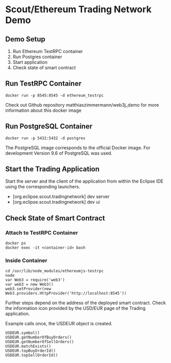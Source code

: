 # Scout/Ethereum Trading Network Demo

## Demo Setup

1. Run Ethereum TestRPC container
2. Run Postgres container
3. Start application
4. Check state of smart contract

## Run TestRPC Container

```
docker run -p 8545:8545 -d ethereum_testrpc
```

Check out Github repository matthiaszimmermann/web3j_demo for more information about this docker image

## Run PostgreSQL Container

```
docker run -p 5432:5432 -d postgres
```

The PostgreSQL image corresponds to the official Docker image. For development Version 9.6 of PostgreSQL was used.

## Start the Trading Application

Start the server and the client of the application from within the Eclipse IDE using the corresponding launchers.

- [org.eclipse.scout.tradingnetwork] dev server
- [org.eclipse.scout.tradingnetwork] dev ui

## Check State of Smart Contract

### Attach to TestRPC Container

```
docker ps
docker exec -it <container-id> bash
```

### Inside Container

```
cd /usr/lib/node_modules/ethereumjs-testrpc
node
var Web3 = require('web3')
var web3 = new Web3()
web3.setProvider(new Web3.providers.HttpProvider('http://localhost:8545'))
```

Further steps depend on the address of the deployed smart contract. Check the information icon provided by the USD/EUR page of the Trading application.

Example calls once, the USDEUR object is created.

```
USDEUR.symbol()
USDEUR.getNumberOfBuyOrders()
USDEUR.getNumberOfSellOrders()
USDEUR.matchExists()
USDEUR.topBuyOrderId()
USDEUR.topSellOrderId()
```
